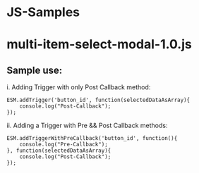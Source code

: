 # JS-Samples

# multi-item-select-modal-1.0.js

## Sample use:

i. Adding Trigger with only Post Callback method:

```JS
ESM.addTrigger('button_id', function(selectedDataAsArray){
	console.log("Post-Callback");
});
```

ii. Adding a Trigger with Pre && Post Callback methods:
```JS
ESM.addTriggerWithPreCallback('button_id', function(){
	console.log("Pre-Callback");
}, function(selectedDataAsArray){
	console.log("Post-Callback");
});
```

